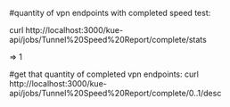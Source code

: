 #quantity of vpn endpoints with completed speed test:

curl http://localhost:3000/kue-api/jobs/Tunnel%20Speed%20Report/complete/stats

=> 1

#get that quantity of completed vpn endpoints:
curl http://localhost:3000/kue-api/jobs/Tunnel%20Speed%20Report/complete/0..1/desc

